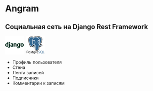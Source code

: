 # Angram

## Социальная сеть на Django Rest Framework

<div>
    <img src="https://github.com/devicons/devicon/blob/master/icons/django/django-plain-wordmark.svg" width="60" height="60"/>&nbsp;
    <img src="https://github.com/devicons/devicon/blob/master/icons/postgresql/postgresql-original-wordmark.svg" width="60" height="60"/>&nbsp;
<div>

* Профиль пользователя
* Стена
* Лента записей
* Подписчики
* Комментарии к записям
